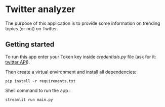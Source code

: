 # Twitter analyzer

The purpose of this application is to provide some information on trending topics (or not) on Twitter.

## Getting started

To run this app enter your Token key inside *credentials.py* file (ask for it: [twitter API](https://developer.twitter.com/en/docs/twitter-api)).

Then create a virtual environment and install all dependencies:
````shell
pip install -r requirements.txt
````

Shell command to run the app : 
````shell
streamlit run main.py
````
